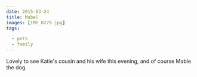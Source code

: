 ```yaml
---
date: 2015-03-24
title: Mabel
images: [IMG_0279.jpg]
tags:

  - pets
  - family
---
```

Lovely to see Katie's cousin and his wife this evening, and of course Mable the dog. 
